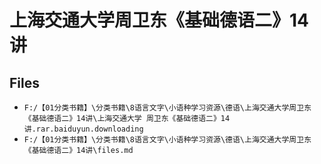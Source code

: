 # 上海交通大学周卫东《基础德语二》14讲

## Files

- `F:/【01分类书籍】\分类书籍\8语言文字\小语种学习资源\德语\上海交通大学周卫东《基础德语二》14讲\上海交通大学 周卫东《基础德语二》14讲.rar.baiduyun.downloading`
- `F:/【01分类书籍】\分类书籍\8语言文字\小语种学习资源\德语\上海交通大学周卫东《基础德语二》14讲\files.md`
